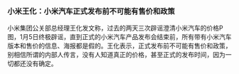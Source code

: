 ### 小米王化：小米汽车正式发布前不可能有售价和政策
小米集团公关部总经理王化发文称，过去的两天三次辟谣澄清小米汽车的价格P图，1月5日终极辟谣，直到正式的小米汽车产品发布会结束前，所有带有小米汽车版本和售价的信息、海报都是假的。王化表示，正式发布前不可能有售价和政策，别相信所谓的内部人传言，没有人知道真正的价格，甚至正式的发布时间，因为一切都还没有确定。

